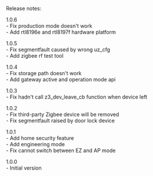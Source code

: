Release notes:  

1.0.6  
    - Fix production mode doesn't work  
    - Add rtl8196e and rtl8197f hardware platform  

1.0.5  
    - Fix segmentfault caused by wrong uz_cfg    
    - Add zigbee rf test tool   

1.0.4  
    - Fix storage path doesn't work  
    - Add gateway active and operation mode api  

1.0.3  
    - Fix hadn't call z3_dev_leave_cb function when device left  

1.0.2  
    - Fix third-party Zigbee device will be removed  
    - Fix segmentfault raised by door lock device  

1.0.1  
    - Add home security feature  
    - Add engineering mode  
    - Fix cannot switch between EZ and AP mode  

1.0.0   
    - Initial version  

